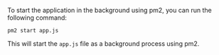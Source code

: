 To start the application in the background using pm2, you can run the following command:

```
pm2 start app.js
```

This will start the `app.js` file as a background process using pm2.
